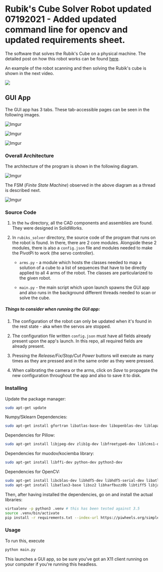 # Rubik's Cube Solver Robot updated 07192021 - Added updated command line for opencv and updated requirements sheet.
The software that solves the Rubik's Cube on a physical machine.
The detailed post on how this robot works can be found [here](https://www.robertlucian.com/2019/07/06/rubiks-cube-solver-robot/).

An example of the robot scanning and then solving the Rubik's cube is shown in the next video.

[![](https://img.youtube.com/vi/GnsUHpGSF7Y/0.jpg)](https://www.youtube.com/watch?v=GnsUHpGSF7Y)

## GUI App

The GUI app has 3 tabs. These tab-accessible pages can be seen in the following images.

![Imgur](https://i.imgur.com/KhlXPts.png)

![Imgur](https://i.imgur.com/K8V70SQ.png)

![Imgur](https://i.imgur.com/kiGKdsw.png)

### Overall Architecture

The architecture of the program is shown in the following diagram.

![Imgur](https://i.imgur.com/7xYaAOD.png)

The FSM (*Finite State Machine*) observed in the above diagram as a thread is described next.

![Imgur](https://i.imgur.com/tNn3mIl.png)

### Source Code

1. In the `hw` directory, all the CAD components and assemblies are found. They were designed in SolidWorks.

1. In `rubiks_solver` directory, the source code of the program that runs on the robot is found. In there, there are 2 core modules. Alongside these 2 modules, there is also a `config.json` file and modules needed to make the PivotPi to work (the servo controller).

    * `arms.py` - a module which hosts the classes needed to map a solution of a cube to a list of sequences that have to be directly applied to all 4 arms of the robot. The classes are particularized to the given robot.

    * `main.py` - the main script which upon launch spawns the GUI app and also runs in the background different threads needed to scan or solve the cube.

##### Things to consider when running the GUI app:

1. The configuration of the robot can only be updated when it's found in the rest state - aka when the servos are stopped.

1. The configuration file written `config.json` must have all fields already present upon the app's launch. In this repo, all required fields are already present.

1. Pressing the *Release/Fix/Stop/Cut Power* buttons will execute as many times as they are pressed and in the same order as they were pressed.

1. When calibrating the camera or the arms, click on *Save* to propagate the new configuration throughout the app and also to save it to disk.

### Installing

Update the package manager:
```bash
sudo apt-get update
```

Numpy/Sklearn Dependencies:
```bash
sudo apt-get install gfortran libatlas-base-dev libopenblas-dev liblapack-dev
```

Dependencies for Pillow:
```bash
sudo apt-get install libjpeg-dev zlib1g-dev libfreetype6-dev liblcms1-dev libopenjp2-7 libtiff5 -y
```

Dependencies for muodov/kociemba library:
```bash
sudo apt-get install libffi-dev python-dev python3-dev
```

Dependencies for OpenCV:
```bash
sudo apt-get install libcblas-dev libhdf5-dev libhdf5-serial-dev libatlas-base-dev libjasper-dev libqtgui4 libqt4-test libwebp6 -y
sudo apt-get install libatlas3-base libsz2 libharfbuzz0b libtiff5 libjasper1 libilmbase12 libopenexr22 libilmbase12 libgstreamer1.0-0 libavcodec57 libavformat57 libavutil55 libswscale4 libqtcore4 -y
```

Then, after having installed the dependencies, go on and install the actual libraries:
```bash
virtualenv -p python3 .venv # this has been tested against 3.5
source .venv/bin/activate
pip install -r requirements.txt --index-url https://piwheels.org/simple --extra-index-url https://pypi.org/simple
```

### Usage

To run this, execute
```bash
python main.py
```

This launches a GUI app, so be sure you've got an X11 client running on your computer if you're running this headless.

